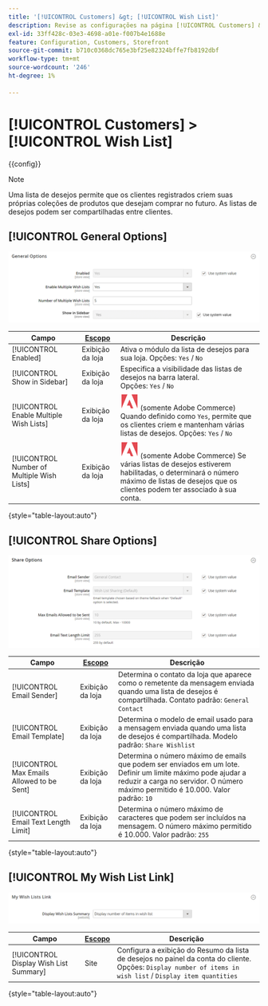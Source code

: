 ```yaml
---
title: '[!UICONTROL Customers] &gt; [!UICONTROL Wish List]'
description: Revise as configurações na página [!UICONTROL Customers] &gt; [!UICONTROL Wish List] do Administrador do Commerce.
exl-id: 33ff428c-03e3-4698-a01e-f007b4e1688e
feature: Configuration, Customers, Storefront
source-git-commit: b710c0368dc765e3bf25e82324bffe7fb8192dbf
workflow-type: tm+mt
source-wordcount: '246'
ht-degree: 1%

---
```


# [!UICONTROL Customers] > [!UICONTROL Wish List]

{{config}}

>[!NOTE]
>
>Uma lista de desejos permite que os clientes registrados criem suas próprias coleções de produtos que desejam comprar no futuro. As listas de desejos podem ser compartilhadas entre clientes.

## [!UICONTROL General Options]

![Opções gerais](./assets/wishlist-general-options.png)<!-- zoom -->

<!--[General Options](https://docs.magento.com/user-guide/marketing/wishlist-configuration.html) -->

| Campo | [Escopo](../../getting-started/websites-stores-views.md#scope-settings) | Descrição |
|--- |--- |--- |
| [!UICONTROL Enabled] | Exibição da loja | Ativa o módulo da lista de desejos para sua loja. Opções: `Yes` / `No` |
| [!UICONTROL Show in Sidebar] | Exibição da loja | Especifica a visibilidade das listas de desejos na barra lateral. <br/>Opções: `Yes` / `No` |
| [!UICONTROL Enable Multiple Wish Lists] | Exibição da loja | ![Adobe Commerce](../../assets/adobe-logo.svg) (somente Adobe Commerce) Quando definido como `Yes`, permite que os clientes criem e mantenham várias listas de desejos. Opções: `Yes` / `No` |
| [!UICONTROL Number of Multiple Wish Lists] | Exibição da loja | ![Adobe Commerce](../../assets/adobe-logo.svg) (somente Adobe Commerce) Se várias listas de desejos estiverem habilitadas, o determinará o número máximo de listas de desejos que os clientes podem ter associado à sua conta. |

{style="table-layout:auto"}

## [!UICONTROL Share Options]

![Opções de Compartilhamento](./assets/wishlist-share-options.png)<!-- zoom -->

<!-- [Share Options](https://docs.magento.com/user-guide/marketing/wishlist-configuration.html) -->

| Campo | [Escopo](../../getting-started/websites-stores-views.md#scope-settings) | Descrição |
|--- |--- |--- |
| [!UICONTROL Email Sender] | Exibição da loja | Determina o contato da loja que aparece como o remetente da mensagem enviada quando uma lista de desejos é compartilhada. Contato padrão: `General Contact` |
| [!UICONTROL Email Template] | Exibição da loja | Determina o modelo de email usado para a mensagem enviada quando uma lista de desejos é compartilhada. Modelo padrão: `Share Wishlist` |
| [!UICONTROL Max Emails Allowed to be Sent] | Exibição da loja | Determina o número máximo de emails que podem ser enviados em um lote. Definir um limite máximo pode ajudar a reduzir a carga no servidor. O número máximo permitido é 10.000. Valor padrão: `10` |
| [!UICONTROL Email Text Length Limit] | Exibição da loja | Determina o número máximo de caracteres que podem ser incluídos na mensagem. O número máximo permitido é 10.000. Valor padrão: `255` |

{style="table-layout:auto"}

## [!UICONTROL My Wish List Link]

![Link da Minha Lista de Desejos](./assets/wishlist-my-wishlist-link.png)<!-- zoom -->

<!--[My Wish List Link](https://docs.magento.com/user-guide/marketing/wishlist-configuration.html) -->

| Campo | [Escopo](../../getting-started/websites-stores-views.md#scope-settings) | Descrição |
|--- |--- |--- |
| [!UICONTROL Display Wish List Summary] | Site | Configura a exibição do Resumo da lista de desejos no painel da conta do cliente. Opções: `Display number of items in wish list` / `Display item quantities` |

{style="table-layout:auto"}
